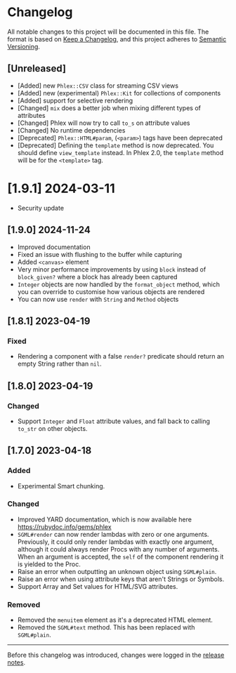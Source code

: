# Changelog

All notable changes to this project will be documented in this file. The format is based on [Keep a Changelog](https://keepachangelog.com/en/1.0.0/), and this project adheres to [Semantic Versioning](https://semver.org/spec/v2.0.0.html).

## [Unreleased]

- [Added] new `Phlex::CSV` class for streaming CSV views
- [Added] new (experimental) `Phlex::Kit` for collections of components
- [Added] support for selective rendering
- [Changed] `mix` does a better job when mixing different types of attributes
- [Changed] Phlex will now try to call `to_s` on attribute values
- [Changed] No runtime dependencies
- [Deprecated] `Phlex::HTML#param`, (`<param>`) tags have been deprecated
- [Deprecated] Defining the `template` method is now deprecated. You should define `view_template` instead. In Phlex 2.0, the `template` method will be for the `<template>` tag.

# [1.9.1] 2024-03-11

- Security update

## [1.9.0] 2024-11-24

- Improved documentation
- Fixed an issue with flushing to the buffer while capturing
- Added `<canvas>` element
- Very minor performance improvements by using `block` instead of `block_given?` where a block has already been captured
- `Integer` objects are now handled by the `format_object` method, which you can override to customise how various objects are rendered
- You can now use `render` with `String` and `Method` objects

## [1.8.1] 2023-04-19

### Fixed

- Rendering a component with a false `render?` predicate should return an empty String rather than `nil`.

## [1.8.0] 2023-04-19

### Changed

- Support `Integer` and `Float` attribute values, and fall back to calling `to_str` on other objects.

## [1.7.0] 2023-04-18

### Added

- Experimental Smart chunking.

### Changed

- Improved YARD documentation, which is now available here https://rubydoc.info/gems/phlex
- `SGML#render` can now render lambdas with zero or one arguments. Previously, it could only render lambdas with exactly one argument, although it could always render Procs with any number of arguments. When an argument is accepted, the `self` of the component rendering it is yielded to the Proc.
- Raise an error when outputting an unknown object using `SGML#plain`.
- Raise an error when using attribute keys that aren't Strings or Symbols.
- Support Array and Set values for HTML/SVG attributes.

### Removed

- Removed the `menuitem` element as it's a deprecated HTML element.
- Removed the `SGML#text` method. This has been replaced with `SGML#plain`.

---

Before this changelog was introduced, changes were logged in the [release notes](https://github.com/phlex-ruby/phlex/releases).
